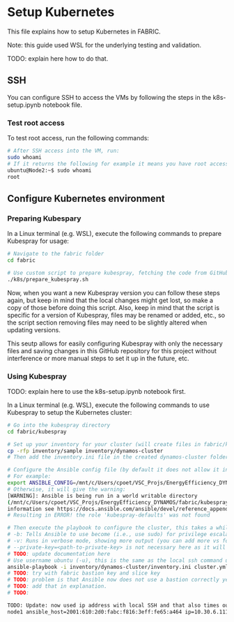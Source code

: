# Setup Kubernetes
This file explains how to setup Kubernetes in FABRIC.

Note: this guide used WSL for the underlying testing and validation.

TODO: explain here how to do that.

## SSH 
You can configure SSH to access the VMs by following the steps in the k8s-setup.ipynb notebook file. 

### Test root access
To test root access, run the following commands:
```sh
# After SSH access into the VM, run:
sudo whoami
# If it returns the following for example it means you have root access, meaning the ubuntu VM has passwordless sudo working correctly on the node:
ubuntu@Node2:~$ sudo whoami
root
``` 

## Configure Kubernetes environment
### Preparing Kubespary
In a Linux terminal (e.g. WSL), execute the following commands to prepare Kubespray for usage:
```sh
# Navigate to the fabric folder
cd fabric

# Use custom script to prepare kubespray, fetching the code from GitHub and cleaning up unnecessary files
./k8s/prepare_kubespray.sh
```
Now, when you want a new Kubespray version you can follow these steps again, but keep in mind that the local changes might get lost, so make a copy of those before doing this script.  Also, keep in mind that the script is specific for a version of Kubespray, files may be renamed or added, etc., so the script section removing files may need to be slightly altered when updating versions.

This seutp allows for easily configuring Kubespray with only the necessary files and saving changes in this GitHub repository for this project without interference or more manual steps to set it up in the future, etc.

### Using Kubespray
TODO: explain here to use the k8s-setup.ipynb notebook first.

In a Linux terminal (e.g. WSL), execute the following commands to use Kubespray to setup the Kubernetes cluster:
```sh
# Go into the kubespray directory
cd fabric/kubespray

# Set up your inventory for your cluster (will create files in fabric/kubespray/inventory/x)
cp -rfp inventory/sample inventory/dynamos-cluster
# Then add the inventory.ini file in the created dynamos-cluster folder. The k8s_setup.ipynb notebook gets the necessary information

# Configure the Ansible config file (by default it does not allow it in the working directory: https://docs.ansible.com/ansible/devel/reference_appendices/config.html#cfg-in-world-writable-dir)
# For example:
export ANSIBLE_CONFIG=/mnt/c/Users/cpoet/VSC_Projs/EnergyEfficiency_DYNAMOS/fabric/kubespray/ansible.cfg
# Otherwise, it will give the warning: 
[WARNING]: Ansible is being run in a world writable directory
(/mnt/c/Users/cpoet/VSC_Projs/EnergyEfficiency_DYNAMOS/fabric/kubespray), ignoring it as an ansible.cfg source. For more
information see https://docs.ansible.com/ansible/devel/reference_appendices/config.html#cfg-in-world-writable-dir
# Resulting in ERROR! the role 'kubespray-defaults' was not found

# Then execute the playbook to configure the cluster, this takes a while to execute, the more nodes the longer it takes
# -b: Tells Ansible to use become (i.e., use sudo) for privilege escalation on remote machines
# -v: Runs in verbose mode, showing more output (you can add more vs for even more detail, like -vv or -vvv)
# --private-key=<path-to-private-key> is not necessary here as it will override the ssh_config used in ansible.cfg, which is not what we want
# TODO: update documentation here
# Use username ubuntu (-u), this is the same as the local ssh command used to log into the VM
ansible-playbook -i inventory/dynamos-cluster/inventory.ini cluster.yml -b -v --private-key=~/.ssh/slice_key -u ubuntu
# TODO: try with fabric bastion key and slice key
# TODO: problem is that Ansible now does not use a bastion correctly yet, that is the difference when I connect with SSH from a command line and executing the above Ansible script.
# TODO: add that in explanation.
# TODO: 

TODO: Update: now used ip address with local SSH and that also times out and does not work. So, now tried to mimic SSH command with IPv6 for ansible_host, such as:
node1 ansible_host=2001:610:2d0:fabc:f816:3eff:fe65:a464 ip=10.30.6.111 etcd_member_name=etcd1


```
